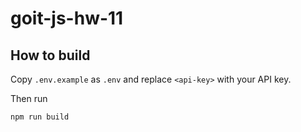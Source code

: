 # goit-js-hw-11

## How to build

Copy `.env.example` as `.env` and replace `<api-key>` with your API key.

Then run

```shell
npm run build
```
